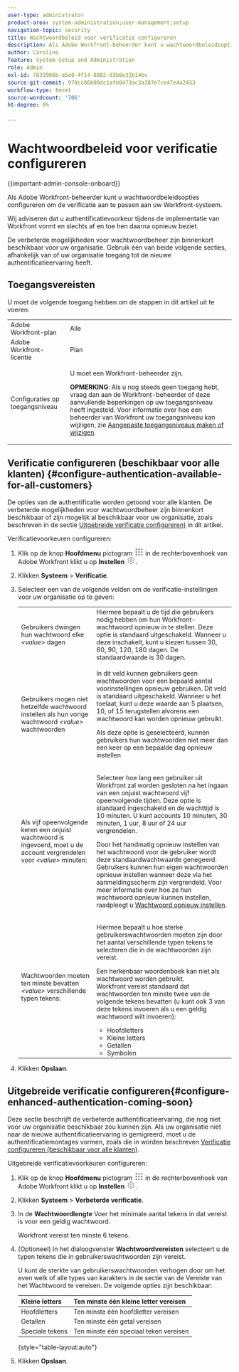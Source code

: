```yaml
---
user-type: administrator
product-area: system-administration;user-management;setup
navigation-topic: security
title: Wachtwoordbeleid voor verificatie configureren
description: Als Adobe Workfront-beheerder kunt u wachtwoordbeleidsopties configureren om de verificatie aan te passen aan uw Workfront-systeem.
author: Caroline
feature: System Setup and Administration
role: Admin
exl-id: 7832986b-a5e8-4f14-8802-d3b8e32b14bc
source-git-commit: 970cc86b00dc1afe0473ac3a387e7ce47e4a2433
workflow-type: tm+mt
source-wordcount: '706'
ht-degree: 0%

---
```


# Wachtwoordbeleid voor verificatie configureren

{{important-admin-console-onboard}}

Als Adobe Workfront-beheerder kunt u wachtwoordbeleidsopties configureren om de verificatie aan te passen aan uw Workfront-systeem.

Wij adviseren dat u authentificatievoorkeur tijdens de implementatie van Workfront vormt en slechts af en toe hen daarna opnieuw beziet.

De verbeterde mogelijkheden voor wachtwoordbeheer zijn binnenkort beschikbaar voor uw organisatie. Gebruik één van beide volgende secties, afhankelijk van of uw organisatie toegang tot de nieuwe authentificatieervaring heeft.

## Toegangsvereisten

U moet de volgende toegang hebben om de stappen in dit artikel uit te voeren:

<table style="table-layout:auto"> 
 <col> 
 <col> 
 <tbody> 
  <tr> 
   <td role="rowheader">Adobe Workfront-plan</td> 
   <td>Alle</td> 
  </tr> 
  <tr> 
   <td role="rowheader">Adobe Workfront-licentie</td> 
   <td>Plan</td> 
  </tr> 
  <tr> 
   <td role="rowheader">Configuraties op toegangsniveau</td> 
   <td> <p>U moet een Workfront-beheerder zijn.</p> <p><b>OPMERKING</b>: Als u nog steeds geen toegang hebt, vraag dan aan de Workfront-beheerder of deze aanvullende beperkingen op uw toegangsniveau heeft ingesteld. Voor informatie over hoe een beheerder van Workfront uw toegangsniveau kan wijzigen, zie <a href="../../../administration-and-setup/add-users/configure-and-grant-access/create-modify-access-levels.md" class="MCXref xref">Aangepaste toegangsniveaus maken of wijzigen</a>.</p> </td> 
  </tr> 
 </tbody> 
</table>

## Verificatie configureren (beschikbaar voor alle klanten) {#configure-authentication-available-for-all-customers}

De opties van de authentificatie worden getoond voor alle klanten. De verbeterde mogelijkheden voor wachtwoordbeheer zijn binnenkort beschikbaar of zijn mogelijk al beschikbaar voor uw organisatie, zoals beschreven in de sectie [Uitgebreide verificatie configureren)](#configure-enhanced-authentication-coming-soon) in dit artikel.

Verificatievoorkeuren configureren:

1. Klik op de knop **Hoofdmenu** pictogram ![](assets/main-menu-icon.png) in de rechterbovenhoek van Adobe Workfront klikt u op **Instellen** ![](assets/gear-icon-settings.png).

1. Klikken **Systeem** > **Verificatie**.

1. Selecteer een van de volgende velden om de verificatie-instellingen voor uw organisatie op te geven:

   <table style="table-layout:auto"> 
    <col> 
    <col> 
    <tbody> 
     <tr> 
      <td role="rowheader">Gebruikers dwingen hun wachtwoord elke <em>&lt;value&gt;</em> dagen</td> 
      <td>Hiermee bepaalt u de tijd die gebruikers nodig hebben om hun Workfront-wachtwoord opnieuw in te stellen. Deze optie is standaard uitgeschakeld. Wanneer u deze inschakelt, kunt u kiezen tussen 30, 60, 90, 120, 180 dagen. De standaardwaarde is 30 dagen.</td> 
     </tr> 
     <tr> 
      <td role="rowheader">Gebruikers mogen niet hetzelfde wachtwoord instellen als hun vorige wachtwoord <em>&lt;value&gt;</em> wachtwoorden</td> 
      <td> <p>In dit veld kunnen gebruikers geen wachtwoorden voor een bepaald aantal voorinstellingen opnieuw gebruiken. Dit veld is standaard uitgeschakeld. Wanneer u het toelaat, kunt u deze waarde aan 5 plaatsen, 10, of 15 terugstellen alvorens een wachtwoord kan worden opnieuw gebruikt.</p> <p>Als deze optie is geselecteerd, kunnen gebruikers hun wachtwoorden niet meer dan een keer op een bepaalde dag opnieuw instellen</p> </td> 
     </tr> 
     <tr> 
      <td role="rowheader">Als vijf opeenvolgende keren een onjuist wachtwoord is ingevoerd, moet u de account vergrendelen voor <em>&lt;value&gt;</em> minuten: </td> 
      <td> <p>Selecteer hoe lang een gebruiker uit Workfront zal worden gesloten na het ingaan van een onjuist wachtwoord vijf opeenvolgende tijden. Deze optie is standaard ingeschakeld en de wachttijd is 10 minuten. U kunt accounts 10 minuten, 30 minuten, 1 uur, 8 uur of 24 uur vergrendelen. </p> <p>Door het handmatig opnieuw instellen van het wachtwoord voor de gebruiker wordt deze standaardwachtwaarde genegeerd. <br>Gebruikers kunnen hun eigen wachtwoorden opnieuw instellen wanneer deze via het aanmeldingsscherm zijn vergrendeld. Voor meer informatie over hoe ze hun wachtwoord opnieuw kunnen instellen, raadpleegt u <a href="../../../workfront-basics/manage-your-account-and-profile/managing-your-workfront-account/reset-your-password.md" class="MCXref xref">Wachtwoord opnieuw instellen</a>.</p> </td> 
     </tr> 
     <tr> 
      <td role="rowheader">Wachtwoorden moeten ten minste bevatten <em>&lt;value&gt;</em> verschillende typen tekens:</td> 
      <td> <p>Hiermee bepaalt u hoe sterke gebruikerswachtwoorden moeten zijn door het aantal verschillende typen tekens te selecteren die in de wachtwoorden zijn vereist.</p> <p>Een herkenbaar woordenboek kan niet als wachtwoord worden gebruikt.<br>Workfront vereist standaard dat wachtwoorden ten minste twee van de volgende tekens bevatten (u kunt ook 3 van deze tekens invoeren als u een geldig wachtwoord wilt invoeren): </p> 
       <ul> 
        <li>Hoofdletters</li> 
        <li>Kleine letters</li> 
        <li>Getallen</li> 
        <li>Symbolen</li> 
       </ul> </td> 
     </tr> 
    </tbody> 
   </table>

1. Klikken **Opslaan**.

## Uitgebreide verificatie configureren{#configure-enhanced-authentication-coming-soon}

Deze sectie beschrijft de verbeterde authentificatieervaring, die nog niet voor uw organisatie beschikbaar zou kunnen zijn. Als uw organisatie niet naar de nieuwe authentificatieervaring is gemigreerd, moet u de authentificatiemontages vormen, zoals die in worden beschreven [Verificatie configureren (beschikbaar voor alle klanten)](#configure-authentication-available-for-all-customers).

Uitgebreide verificatievoorkeuren configureren:

1. Klik op de knop **Hoofdmenu** pictogram ![](assets/main-menu-icon.png) in de rechterbovenhoek van Adobe Workfront klikt u op **Instellen** ![](assets/gear-icon-settings.png).

1. Klikken **Systeem** > **Verbeterde verificatie**.
1. In de **Wachtwoordlengte** Voer het minimale aantal tekens in dat vereist is voor een geldig wachtwoord.

   Workfront vereist ten minste 6 tekens.

1. (Optioneel) In het dialoogvenster **Wachtwoordvereisten** selecteert u de typen tekens die in gebruikerswachtwoorden zijn vereist.

   U kunt de sterkte van gebruikerswachtwoorden verhogen door om het even welk of alle types van karakters in de sectie van de Vereiste van het Wachtwoord te vereisen. De volgende opties zijn beschikbaar:

   | Kleine letters | Ten minste één kleine letter vereisen |
   |---|---|
   | Hoofdletters | Ten minste één hoofdletter vereisen |
   | Getallen | Ten minste één getal vereisen |
   | Speciale tekens | Ten minste één speciaal teken vereisen |

   {style="table-layout:auto"}

1. Klikken **Opslaan**.
